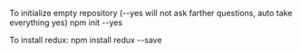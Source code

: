 To initialize empty repository (--yes will not ask farther questions, auto take everything yes)
npm init --yes

To install redux: 
npm install redux --save


